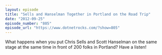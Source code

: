 ```yaml
---
layout: episode
title: "Sells and Hanselman Together in Portland on the Road Trip"
date: "2012-09-25"
episode_number: "805"
episode_url: "https://www.dotnetrocks.com/?show=805"
---
```


What happens when you put Chris Sells and Scott Hanselman on the same stage at the same time in front of 200 folks in Portland? Have a listen!
